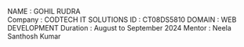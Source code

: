 NAME : GOHIL RUDRA <br>
Company : CODTECH IT SOLUTIONS
ID : CT08DS5810
DOMAIN : WEB DEVELOPMENT
Duration : August to September 2024
Mentor : Neela Santhosh Kumar
